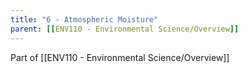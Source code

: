 ```yaml
---
title: "6 - Atmospheric Moisture"
parent: [[ENV110 - Environmental Science/Overview]]
---
```


Part of [[ENV110 - Environmental Science/Overview]]